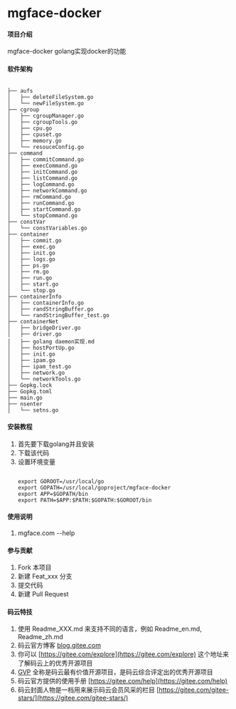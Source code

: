 # mgface-docker

#### 项目介绍
mgface-docker golang实现docker的功能

#### 软件架构
<pre><code>
├── aufs
│   ├── deleteFileSystem.go
│   └── newFileSystem.go
├── cgroup
│   ├── cgroupManager.go
│   ├── cgroupTools.go
│   ├── cpu.go
│   ├── cpuset.go
│   ├── memory.go
│   └── resouceConfig.go
├── command
│   ├── commitCommand.go
│   ├── execCommand.go
│   ├── initCommand.go
│   ├── listCommand.go
│   ├── logCommand.go
│   ├── networkCommand.go
│   ├── rmCommand.go
│   ├── runCommand.go
│   ├── startCommand.go
│   └── stopCommand.go
├── constVar
│   └── constVariables.go
├── container
│   ├── commit.go
│   ├── exec.go
│   ├── init.go
│   ├── logs.go
│   ├── ps.go
│   ├── rm.go
│   ├── run.go
│   ├── start.go
│   └── stop.go
├── containerInfo
│   ├── containerInfo.go
│   ├── randStringBuffer.go
│   └── randStringBuffer_test.go
├── containerNet
│   ├── bridgeDriver.go
│   ├── driver.go
│   ├── golang daemon实现.md
│   ├── hostPortUp.go
│   ├── init.go
│   ├── ipam.go
│   ├── ipam_test.go
│   ├── network.go
│   └── networkTools.go
├── Gopkg.lock
├── Gopkg.toml
├── main.go
├── nsenter
│   └── setns.go
</code></pre>

#### 安装教程

1. 首先要下载golang并且安装
2. 下载该代码
3. 设置环境变量
    <pre><code>
   export GOROOT=/usr/local/go
   export GOPATH=/usr/local/goproject/mgface-docker
   export APP=$GOPATH/bin
   export PATH=$APP:$PATH:$GOPATH:$GOROOT/bin
   </code></pre>

#### 使用说明

1. mgface.com --help

#### 参与贡献

1. Fork 本项目
2. 新建 Feat_xxx 分支
3. 提交代码
4. 新建 Pull Request


#### 码云特技

1. 使用 Readme\_XXX.md 来支持不同的语言，例如 Readme\_en.md, Readme\_zh.md
2. 码云官方博客 [blog.gitee.com](https://blog.gitee.com)
3. 你可以 [https://gitee.com/explore](https://gitee.com/explore) 这个地址来了解码云上的优秀开源项目
4. [GVP](https://gitee.com/gvp) 全称是码云最有价值开源项目，是码云综合评定出的优秀开源项目
5. 码云官方提供的使用手册 [https://gitee.com/help](https://gitee.com/help)
6. 码云封面人物是一档用来展示码云会员风采的栏目 [https://gitee.com/gitee-stars/](https://gitee.com/gitee-stars/)